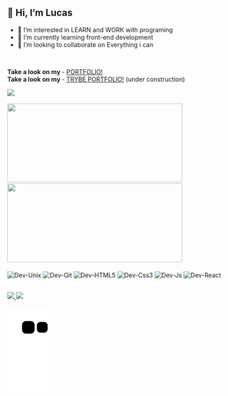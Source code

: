 ## <span>👋 Hi, I’m **Lucas**</span>
  
  - 👀 I’m interested in LEARN and WORK with programing
  - 🌱 I’m currently learning front-end development
  - 💞️ I’m looking to collaborate on Everything i can

<br>
  
<strong>Take a look on my </strong> - <a href="https://lucopdev.github.io/portfolio/index.html" target="_blank">PORTFOLIO!</a><br>
<strong>Take a look on my </strong> - <a href="https://lucopdev.github.io/Portifolio-Trybe" target="_blank">TRYBE PORTFOLIO!</a> (under construction)

  
<img src="https://images.emojiterra.com/google/noto-emoji/v2.034/128px/1f468-1f4bb.png" width="100"><br>
  
<div>
    <img width="400px" height="180px" src="https://github-readme-stats.vercel.app/api?username=lucopdev&theme=transparent&show_icons=true)(https://github.com/lucopdev/github-readme-stats">  
    <img width="400px" height="180px" src="https://github-readme-stats.vercel.app/api/top-langs/?username=lucopdev&layout=compact&theme=transparent&show_icons=true)(https://github.com/lucopdev/github-readme-stats">
</div><br>
    
<div style="display: inline_block">
<!--   <img align="center" alt="Dev-Github" height="30" width="40" src=/> -->
  
           
  <img align="center" alt="Dev-Unix" height="30" width="40" src="https://cdn.jsdelivr.net/gh/devicons/devicon/icons/unix/unix-original.svg"/>   
  <img align="center" alt="Dev-Git" height="30" width="40" src="https://cdn.jsdelivr.net/gh/devicons/devicon/icons/git/git-original.svg"/>             
  <img align="center" alt="Dev-HTML5" height="30" width="40" src="https://cdn.jsdelivr.net/gh/devicons/devicon/icons/html5/html5-original.svg"/>
  <img align="center" alt="Dev-Css3" height="30" width="40" src="https://cdn.jsdelivr.net/gh/devicons/devicon/icons/css3/css3-original.svg"/>
  <img align="center" alt="Dev-Js" height="30" width="40" src="https://cdn.jsdelivr.net/gh/devicons/devicon/icons/javascript/javascript-original.svg"/>
  <img align="center" alt="Dev-React" height="30" width="40" src="https://cdn.jsdelivr.net/gh/devicons/devicon/icons/react/react-original.svg"/>
</div>

##

<div>
<a href="https://www.linkedin.com/in/lsrdev/"><img src="https://img.shields.io/badge/LinkedIn-0077B5?style=for-the-badge&logo=linkedin&logoColor=white">   </a>
<a href="https://replit.com/@lucopunk"><img src="https://img.shields.io/badge/replit-667881?style=for-the-badge&logo=replit&logoColor=white"></a>

</div>

![Snake animation](https://github.com/lucopdev/lucopdev/blob/output/github-contribution-grid-snake.svg)
